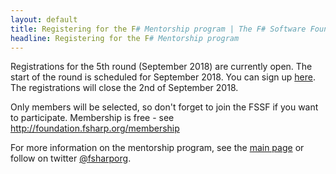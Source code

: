```yaml
---
layout: default
title: Registering for the F# Mentorship program | The F# Software Foundation
headline: Registering for the F# Mentorship program
---
```


Registrations for the 5th round (September 2018) are currently open.
The start of the round is scheduled for September 2018.
You can sign up [here](https://goo.gl/forms/ctcLlZCqWxjRHsgu1). The registrations will close the 2nd of September 2018.

Only members will be selected, so don't forget to join the FSSF if you want to participate. Membership is free - see http://foundation.fsharp.org/membership

For more information on the mentorship program, see the [main page](index.html) or follow on twitter [@fsharporg](https://twitter.com/fsharporg).

